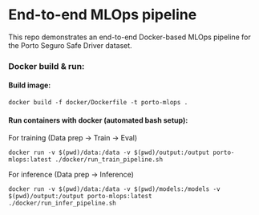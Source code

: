 # End-to-end MLOps pipeline

This repo demonstrates an end-to-end Docker-based MLOps pipeline for the Porto Seguro Safe Driver dataset.

### Docker build & run:

#### Build image:
    docker build -f docker/Dockerfile -t porto-mlops .

#### Run containers with docker (automated bash setup):
For training (Data prep -> Train -> Eval)

    docker run -v $(pwd)/data:/data -v $(pwd)/output:/output porto-mlops:latest ./docker/run_train_pipeline.sh

For inference (Data prep -> Inference)

    docker run -v $(pwd)/data:/data -v $(pwd)/models:/models -v $(pwd)/output:/output porto-mlops:latest ./docker/run_infer_pipeline.sh
